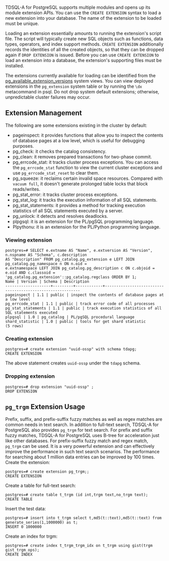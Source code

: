 TDSQL-A for PostgreSQL supports multiple modules and opens up its module extension APIs. You can use the `CREATE EXTENSION` syntax to load a new extension into your database. The name of the extension to be loaded must be unique.

Loading an extension essentially amounts to running the extension's script file. The script will typically create new SQL objects such as functions, data types, operators, and index support methods.
`CREATE EXTENSION` additionally records the identities of all the created objects, so that they can be dropped again if `DROP EXTENSION` is issued. Before you can use `CREATE EXTENSION` to load an extension into a database, the extension's supporting files must be installed.

The extensions currently available for loading can be identified from the [pg_available_extension_versions](http://postgres.cn/docs/10/view-pg-available-extension-versions.html) system views.
You can view deployed extensions in the `pg_extension` system table or by running the `\dx` metacommand in psql.
Do not drop system default extensions; otherwise, unpredictable cluster failures may occur.

## Extension Management
The following are some extensions existing in the cluster by default:
- pageinspect: it provides functions that allow you to inspect the contents of database pages at a low level, which is useful for debugging purposes.
- pg_check: it checks the catalog consistency.
- pg_clean: it removes prepared transactions for two-phase commit.
- pg_errcode_stat: it tracks cluster process exceptions.
You can access the `pg_errcode_stat` function to view the current cluster exceptions and use `pg_errcode_stat_reset` to clear them.
- pg_squeeze: it reclaims certain invalid space resources. Compared with `vacuum full`, it doesn't generate prolonged table locks that block reads/writes.
- pg_stat_error: it tracks cluster process exceptions.
- pg_stat_log: it tracks the execution information of all SQL statements.
- pg_stat_statements: it provides a method for tracking execution statistics of all SQL statements executed by a server.
- pg_unlock: it detects and resolves deadlocks.
- plpgsql: it is an extension for the PL/pgSQL programming language.
- Plpythonu: it is an extension for the PL/Python programming language.

### Viewing extension
```
postgres=# SELECT e.extname AS "Name", e.extversion AS "Version", n.nspname AS "Schema", c.description
AS "Description" FROM pg_catalog.pg_extension e LEFT JOIN pg_catalog.pg_namespace n ON n.oid =
e.extnamespace LEFT JOIN pg_catalog.pg_description c ON c.objoid = e.oid AND c.classoid =
'pg_catalog.pg_extension'::pg_catalog.regclass ORDER BY 1;
Name | Version | Schema | Description
--------------------+---------+------------+-----------------------------------------------------------
pageinspect | 1.1 | public | inspect the contents of database pages at a low level
pg_errcode_stat | 1.1 | public | track error code of all processes
pg_stat_statements | 1.1 | public | track execution statistics of all SQL statements executed
plpgsql | 1.0 | pg_catalog | PL/pgSQL procedural language
shard_statistic | 1.0 | public | tools for get shard statistic
(5 rows)
```

### Creating extension
```
postgres=# create extension "uuid-ossp" with schema tdapg;
CREATE EXTENSION
```
The above statement creates `uuid-ossp` under the `tdapg` schema.

### Dropping extension
```
postgres=# drop extension "uuid-ossp" ;
DROP EXTENSION
```

## `pg_trgm` Extension Usage
Prefix, suffix, and prefix-suffix fuzzy matches as well as regex matches are common needs in text search. In addition to full-text search, TDSQL-A for PostgreSQL also provides `pg_trgm` for text search.
For prefix and suffix fuzzy matches, TDSQL-A for PostgreSQL uses B-tree for acceleration just like other databases.
For prefix-suffix fuzzy match and regex match, `pg_trgm` can be used. It is a very powerful extension and can effectively improve the performance in such text search scenarios. The performance for searching about 1 million data entries can be improved by 100 times.
Create the extension:
```
postgres=# create extension pg_trgm;;
CREATE EXTENSION
```
Create a table for full-text search:
```
postgres=# create table t_trgm (id int,trgm text,no_trgm text);
CREATE TABLE
```
Insert the test data:
```
postgres=# insert into t_trgm select t,md5(t::text),md5(t::text) from generate_series(1,1000000) as t;
INSERT 0 1000000
```
Create an index for trgm:
```
postgres=# create index t_trgm_trgm_idx on t_trgm using gist(trgm gist_trgm_ops);
CREATE INDEX
```

